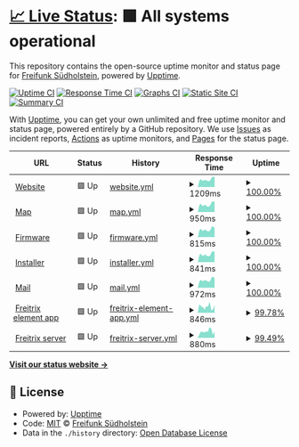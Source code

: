 # [📈 Live Status](https://status.freifunk-suedholstein.de): <!--live status--> **🟩 All systems operational**

This repository contains the open-source uptime monitor and status page for [Freifunk Südholstein](http://freifunk-suedholstein.de), powered by [Upptime](https://github.com/upptime/upptime).

[![Uptime CI](https://github.com/ffsh/upptime/workflows/Uptime%20CI/badge.svg)](https://github.com/ffsh/upptime/actions?query=workflow%3A%22Uptime+CI%22)
[![Response Time CI](https://github.com/ffsh/upptime/workflows/Response%20Time%20CI/badge.svg)](https://github.com/ffsh/upptime/actions?query=workflow%3A%22Response+Time+CI%22)
[![Graphs CI](https://github.com/ffsh/upptime/workflows/Graphs%20CI/badge.svg)](https://github.com/ffsh/upptime/actions?query=workflow%3A%22Graphs+CI%22)
[![Static Site CI](https://github.com/ffsh/upptime/workflows/Static%20Site%20CI/badge.svg)](https://github.com/ffsh/upptime/actions?query=workflow%3A%22Static+Site+CI%22)
[![Summary CI](https://github.com/ffsh/upptime/workflows/Summary%20CI/badge.svg)](https://github.com/ffsh/upptime/actions?query=workflow%3A%22Summary+CI%22)

With [Upptime](https://upptime.js.org), you can get your own unlimited and free uptime monitor and status page, powered entirely by a GitHub repository. We use [Issues](https://github.com/ffsh/upptime/issues) as incident reports, [Actions](https://github.com/ffsh/upptime/actions) as uptime monitors, and [Pages](https://status.freifunk-suedholstein.de) for the status page.

<!--start: status pages-->
<!-- This summary is generated by Upptime (https://github.com/upptime/upptime) -->
<!-- Do not edit this manually, your changes will be overwritten -->
<!-- prettier-ignore -->
| URL | Status | History | Response Time | Uptime |
| --- | ------ | ------- | ------------- | ------ |
| <img alt="" src="https://icons.duckduckgo.com/ip3/freifunk-suedholstein.de.ico" height="13"> [Website](https://freifunk-suedholstein.de) | 🟩 Up | [website.yml](https://github.com/ffsh/uptime/commits/HEAD/history/website.yml) | <details><summary><img alt="Response time graph" src="./graphs/website/response-time-week.png" height="20"> 1209ms</summary><br><a href="https://status.freifunk-suedholstein.de/history/website"><img alt="Response time 1254" src="https://img.shields.io/endpoint?url=https%3A%2F%2Fraw.githubusercontent.com%2Fffsh%2Fuptime%2FHEAD%2Fapi%2Fwebsite%2Fresponse-time.json"></a><br><a href="https://status.freifunk-suedholstein.de/history/website"><img alt="24-hour response time 1629" src="https://img.shields.io/endpoint?url=https%3A%2F%2Fraw.githubusercontent.com%2Fffsh%2Fuptime%2FHEAD%2Fapi%2Fwebsite%2Fresponse-time-day.json"></a><br><a href="https://status.freifunk-suedholstein.de/history/website"><img alt="7-day response time 1209" src="https://img.shields.io/endpoint?url=https%3A%2F%2Fraw.githubusercontent.com%2Fffsh%2Fuptime%2FHEAD%2Fapi%2Fwebsite%2Fresponse-time-week.json"></a><br><a href="https://status.freifunk-suedholstein.de/history/website"><img alt="30-day response time 1222" src="https://img.shields.io/endpoint?url=https%3A%2F%2Fraw.githubusercontent.com%2Fffsh%2Fuptime%2FHEAD%2Fapi%2Fwebsite%2Fresponse-time-month.json"></a><br><a href="https://status.freifunk-suedholstein.de/history/website"><img alt="1-year response time 1254" src="https://img.shields.io/endpoint?url=https%3A%2F%2Fraw.githubusercontent.com%2Fffsh%2Fuptime%2FHEAD%2Fapi%2Fwebsite%2Fresponse-time-year.json"></a></details> | <details><summary><a href="https://status.freifunk-suedholstein.de/history/website">100.00%</a></summary><a href="https://status.freifunk-suedholstein.de/history/website"><img alt="All-time uptime 100.00%" src="https://img.shields.io/endpoint?url=https%3A%2F%2Fraw.githubusercontent.com%2Fffsh%2Fuptime%2FHEAD%2Fapi%2Fwebsite%2Fuptime.json"></a><br><a href="https://status.freifunk-suedholstein.de/history/website"><img alt="24-hour uptime 100.00%" src="https://img.shields.io/endpoint?url=https%3A%2F%2Fraw.githubusercontent.com%2Fffsh%2Fuptime%2FHEAD%2Fapi%2Fwebsite%2Fuptime-day.json"></a><br><a href="https://status.freifunk-suedholstein.de/history/website"><img alt="7-day uptime 100.00%" src="https://img.shields.io/endpoint?url=https%3A%2F%2Fraw.githubusercontent.com%2Fffsh%2Fuptime%2FHEAD%2Fapi%2Fwebsite%2Fuptime-week.json"></a><br><a href="https://status.freifunk-suedholstein.de/history/website"><img alt="30-day uptime 100.00%" src="https://img.shields.io/endpoint?url=https%3A%2F%2Fraw.githubusercontent.com%2Fffsh%2Fuptime%2FHEAD%2Fapi%2Fwebsite%2Fuptime-month.json"></a><br><a href="https://status.freifunk-suedholstein.de/history/website"><img alt="1-year uptime 100.00%" src="https://img.shields.io/endpoint?url=https%3A%2F%2Fraw.githubusercontent.com%2Fffsh%2Fuptime%2FHEAD%2Fapi%2Fwebsite%2Fuptime-year.json"></a></details>
| <img alt="" src="https://icons.duckduckgo.com/ip3/map.freifunk-suedholstein.de.ico" height="13"> [Map](https://map.freifunk-suedholstein.de) | 🟩 Up | [map.yml](https://github.com/ffsh/uptime/commits/HEAD/history/map.yml) | <details><summary><img alt="Response time graph" src="./graphs/map/response-time-week.png" height="20"> 950ms</summary><br><a href="https://status.freifunk-suedholstein.de/history/map"><img alt="Response time 940" src="https://img.shields.io/endpoint?url=https%3A%2F%2Fraw.githubusercontent.com%2Fffsh%2Fuptime%2FHEAD%2Fapi%2Fmap%2Fresponse-time.json"></a><br><a href="https://status.freifunk-suedholstein.de/history/map"><img alt="24-hour response time 1291" src="https://img.shields.io/endpoint?url=https%3A%2F%2Fraw.githubusercontent.com%2Fffsh%2Fuptime%2FHEAD%2Fapi%2Fmap%2Fresponse-time-day.json"></a><br><a href="https://status.freifunk-suedholstein.de/history/map"><img alt="7-day response time 950" src="https://img.shields.io/endpoint?url=https%3A%2F%2Fraw.githubusercontent.com%2Fffsh%2Fuptime%2FHEAD%2Fapi%2Fmap%2Fresponse-time-week.json"></a><br><a href="https://status.freifunk-suedholstein.de/history/map"><img alt="30-day response time 957" src="https://img.shields.io/endpoint?url=https%3A%2F%2Fraw.githubusercontent.com%2Fffsh%2Fuptime%2FHEAD%2Fapi%2Fmap%2Fresponse-time-month.json"></a><br><a href="https://status.freifunk-suedholstein.de/history/map"><img alt="1-year response time 940" src="https://img.shields.io/endpoint?url=https%3A%2F%2Fraw.githubusercontent.com%2Fffsh%2Fuptime%2FHEAD%2Fapi%2Fmap%2Fresponse-time-year.json"></a></details> | <details><summary><a href="https://status.freifunk-suedholstein.de/history/map">100.00%</a></summary><a href="https://status.freifunk-suedholstein.de/history/map"><img alt="All-time uptime 100.00%" src="https://img.shields.io/endpoint?url=https%3A%2F%2Fraw.githubusercontent.com%2Fffsh%2Fuptime%2FHEAD%2Fapi%2Fmap%2Fuptime.json"></a><br><a href="https://status.freifunk-suedholstein.de/history/map"><img alt="24-hour uptime 100.00%" src="https://img.shields.io/endpoint?url=https%3A%2F%2Fraw.githubusercontent.com%2Fffsh%2Fuptime%2FHEAD%2Fapi%2Fmap%2Fuptime-day.json"></a><br><a href="https://status.freifunk-suedholstein.de/history/map"><img alt="7-day uptime 100.00%" src="https://img.shields.io/endpoint?url=https%3A%2F%2Fraw.githubusercontent.com%2Fffsh%2Fuptime%2FHEAD%2Fapi%2Fmap%2Fuptime-week.json"></a><br><a href="https://status.freifunk-suedholstein.de/history/map"><img alt="30-day uptime 100.00%" src="https://img.shields.io/endpoint?url=https%3A%2F%2Fraw.githubusercontent.com%2Fffsh%2Fuptime%2FHEAD%2Fapi%2Fmap%2Fuptime-month.json"></a><br><a href="https://status.freifunk-suedholstein.de/history/map"><img alt="1-year uptime 100.00%" src="https://img.shields.io/endpoint?url=https%3A%2F%2Fraw.githubusercontent.com%2Fffsh%2Fuptime%2FHEAD%2Fapi%2Fmap%2Fuptime-year.json"></a></details>
| <img alt="" src="https://icons.duckduckgo.com/ip3/firmware.freifunk-suedholstein.de.ico" height="13"> [Firmware](https://firmware.freifunk-suedholstein.de) | 🟩 Up | [firmware.yml](https://github.com/ffsh/uptime/commits/HEAD/history/firmware.yml) | <details><summary><img alt="Response time graph" src="./graphs/firmware/response-time-week.png" height="20"> 815ms</summary><br><a href="https://status.freifunk-suedholstein.de/history/firmware"><img alt="Response time 819" src="https://img.shields.io/endpoint?url=https%3A%2F%2Fraw.githubusercontent.com%2Fffsh%2Fuptime%2FHEAD%2Fapi%2Ffirmware%2Fresponse-time.json"></a><br><a href="https://status.freifunk-suedholstein.de/history/firmware"><img alt="24-hour response time 971" src="https://img.shields.io/endpoint?url=https%3A%2F%2Fraw.githubusercontent.com%2Fffsh%2Fuptime%2FHEAD%2Fapi%2Ffirmware%2Fresponse-time-day.json"></a><br><a href="https://status.freifunk-suedholstein.de/history/firmware"><img alt="7-day response time 815" src="https://img.shields.io/endpoint?url=https%3A%2F%2Fraw.githubusercontent.com%2Fffsh%2Fuptime%2FHEAD%2Fapi%2Ffirmware%2Fresponse-time-week.json"></a><br><a href="https://status.freifunk-suedholstein.de/history/firmware"><img alt="30-day response time 827" src="https://img.shields.io/endpoint?url=https%3A%2F%2Fraw.githubusercontent.com%2Fffsh%2Fuptime%2FHEAD%2Fapi%2Ffirmware%2Fresponse-time-month.json"></a><br><a href="https://status.freifunk-suedholstein.de/history/firmware"><img alt="1-year response time 819" src="https://img.shields.io/endpoint?url=https%3A%2F%2Fraw.githubusercontent.com%2Fffsh%2Fuptime%2FHEAD%2Fapi%2Ffirmware%2Fresponse-time-year.json"></a></details> | <details><summary><a href="https://status.freifunk-suedholstein.de/history/firmware">100.00%</a></summary><a href="https://status.freifunk-suedholstein.de/history/firmware"><img alt="All-time uptime 99.33%" src="https://img.shields.io/endpoint?url=https%3A%2F%2Fraw.githubusercontent.com%2Fffsh%2Fuptime%2FHEAD%2Fapi%2Ffirmware%2Fuptime.json"></a><br><a href="https://status.freifunk-suedholstein.de/history/firmware"><img alt="24-hour uptime 100.00%" src="https://img.shields.io/endpoint?url=https%3A%2F%2Fraw.githubusercontent.com%2Fffsh%2Fuptime%2FHEAD%2Fapi%2Ffirmware%2Fuptime-day.json"></a><br><a href="https://status.freifunk-suedholstein.de/history/firmware"><img alt="7-day uptime 100.00%" src="https://img.shields.io/endpoint?url=https%3A%2F%2Fraw.githubusercontent.com%2Fffsh%2Fuptime%2FHEAD%2Fapi%2Ffirmware%2Fuptime-week.json"></a><br><a href="https://status.freifunk-suedholstein.de/history/firmware"><img alt="30-day uptime 100.00%" src="https://img.shields.io/endpoint?url=https%3A%2F%2Fraw.githubusercontent.com%2Fffsh%2Fuptime%2FHEAD%2Fapi%2Ffirmware%2Fuptime-month.json"></a><br><a href="https://status.freifunk-suedholstein.de/history/firmware"><img alt="1-year uptime 99.33%" src="https://img.shields.io/endpoint?url=https%3A%2F%2Fraw.githubusercontent.com%2Fffsh%2Fuptime%2FHEAD%2Fapi%2Ffirmware%2Fuptime-year.json"></a></details>
| <img alt="" src="https://icons.duckduckgo.com/ip3/install.freifunk-suedholstein.de.ico" height="13"> [Installer](https://install.freifunk-suedholstein.de) | 🟩 Up | [installer.yml](https://github.com/ffsh/uptime/commits/HEAD/history/installer.yml) | <details><summary><img alt="Response time graph" src="./graphs/installer/response-time-week.png" height="20"> 841ms</summary><br><a href="https://status.freifunk-suedholstein.de/history/installer"><img alt="Response time 806" src="https://img.shields.io/endpoint?url=https%3A%2F%2Fraw.githubusercontent.com%2Fffsh%2Fuptime%2FHEAD%2Fapi%2Finstaller%2Fresponse-time.json"></a><br><a href="https://status.freifunk-suedholstein.de/history/installer"><img alt="24-hour response time 1128" src="https://img.shields.io/endpoint?url=https%3A%2F%2Fraw.githubusercontent.com%2Fffsh%2Fuptime%2FHEAD%2Fapi%2Finstaller%2Fresponse-time-day.json"></a><br><a href="https://status.freifunk-suedholstein.de/history/installer"><img alt="7-day response time 841" src="https://img.shields.io/endpoint?url=https%3A%2F%2Fraw.githubusercontent.com%2Fffsh%2Fuptime%2FHEAD%2Fapi%2Finstaller%2Fresponse-time-week.json"></a><br><a href="https://status.freifunk-suedholstein.de/history/installer"><img alt="30-day response time 819" src="https://img.shields.io/endpoint?url=https%3A%2F%2Fraw.githubusercontent.com%2Fffsh%2Fuptime%2FHEAD%2Fapi%2Finstaller%2Fresponse-time-month.json"></a><br><a href="https://status.freifunk-suedholstein.de/history/installer"><img alt="1-year response time 806" src="https://img.shields.io/endpoint?url=https%3A%2F%2Fraw.githubusercontent.com%2Fffsh%2Fuptime%2FHEAD%2Fapi%2Finstaller%2Fresponse-time-year.json"></a></details> | <details><summary><a href="https://status.freifunk-suedholstein.de/history/installer">100.00%</a></summary><a href="https://status.freifunk-suedholstein.de/history/installer"><img alt="All-time uptime 99.33%" src="https://img.shields.io/endpoint?url=https%3A%2F%2Fraw.githubusercontent.com%2Fffsh%2Fuptime%2FHEAD%2Fapi%2Finstaller%2Fuptime.json"></a><br><a href="https://status.freifunk-suedholstein.de/history/installer"><img alt="24-hour uptime 100.00%" src="https://img.shields.io/endpoint?url=https%3A%2F%2Fraw.githubusercontent.com%2Fffsh%2Fuptime%2FHEAD%2Fapi%2Finstaller%2Fuptime-day.json"></a><br><a href="https://status.freifunk-suedholstein.de/history/installer"><img alt="7-day uptime 100.00%" src="https://img.shields.io/endpoint?url=https%3A%2F%2Fraw.githubusercontent.com%2Fffsh%2Fuptime%2FHEAD%2Fapi%2Finstaller%2Fuptime-week.json"></a><br><a href="https://status.freifunk-suedholstein.de/history/installer"><img alt="30-day uptime 100.00%" src="https://img.shields.io/endpoint?url=https%3A%2F%2Fraw.githubusercontent.com%2Fffsh%2Fuptime%2FHEAD%2Fapi%2Finstaller%2Fuptime-month.json"></a><br><a href="https://status.freifunk-suedholstein.de/history/installer"><img alt="1-year uptime 99.33%" src="https://img.shields.io/endpoint?url=https%3A%2F%2Fraw.githubusercontent.com%2Fffsh%2Fuptime%2FHEAD%2Fapi%2Finstaller%2Fuptime-year.json"></a></details>
| <img alt="" src="https://icons.duckduckgo.com/ip3/mail.freifunk-suedholstein.de.ico" height="13"> [Mail](https://mail.freifunk-suedholstein.de) | 🟩 Up | [mail.yml](https://github.com/ffsh/uptime/commits/HEAD/history/mail.yml) | <details><summary><img alt="Response time graph" src="./graphs/mail/response-time-week.png" height="20"> 972ms</summary><br><a href="https://status.freifunk-suedholstein.de/history/mail"><img alt="Response time 985" src="https://img.shields.io/endpoint?url=https%3A%2F%2Fraw.githubusercontent.com%2Fffsh%2Fuptime%2FHEAD%2Fapi%2Fmail%2Fresponse-time.json"></a><br><a href="https://status.freifunk-suedholstein.de/history/mail"><img alt="24-hour response time 1193" src="https://img.shields.io/endpoint?url=https%3A%2F%2Fraw.githubusercontent.com%2Fffsh%2Fuptime%2FHEAD%2Fapi%2Fmail%2Fresponse-time-day.json"></a><br><a href="https://status.freifunk-suedholstein.de/history/mail"><img alt="7-day response time 972" src="https://img.shields.io/endpoint?url=https%3A%2F%2Fraw.githubusercontent.com%2Fffsh%2Fuptime%2FHEAD%2Fapi%2Fmail%2Fresponse-time-week.json"></a><br><a href="https://status.freifunk-suedholstein.de/history/mail"><img alt="30-day response time 1024" src="https://img.shields.io/endpoint?url=https%3A%2F%2Fraw.githubusercontent.com%2Fffsh%2Fuptime%2FHEAD%2Fapi%2Fmail%2Fresponse-time-month.json"></a><br><a href="https://status.freifunk-suedholstein.de/history/mail"><img alt="1-year response time 985" src="https://img.shields.io/endpoint?url=https%3A%2F%2Fraw.githubusercontent.com%2Fffsh%2Fuptime%2FHEAD%2Fapi%2Fmail%2Fresponse-time-year.json"></a></details> | <details><summary><a href="https://status.freifunk-suedholstein.de/history/mail">100.00%</a></summary><a href="https://status.freifunk-suedholstein.de/history/mail"><img alt="All-time uptime 99.99%" src="https://img.shields.io/endpoint?url=https%3A%2F%2Fraw.githubusercontent.com%2Fffsh%2Fuptime%2FHEAD%2Fapi%2Fmail%2Fuptime.json"></a><br><a href="https://status.freifunk-suedholstein.de/history/mail"><img alt="24-hour uptime 100.00%" src="https://img.shields.io/endpoint?url=https%3A%2F%2Fraw.githubusercontent.com%2Fffsh%2Fuptime%2FHEAD%2Fapi%2Fmail%2Fuptime-day.json"></a><br><a href="https://status.freifunk-suedholstein.de/history/mail"><img alt="7-day uptime 100.00%" src="https://img.shields.io/endpoint?url=https%3A%2F%2Fraw.githubusercontent.com%2Fffsh%2Fuptime%2FHEAD%2Fapi%2Fmail%2Fuptime-week.json"></a><br><a href="https://status.freifunk-suedholstein.de/history/mail"><img alt="30-day uptime 100.00%" src="https://img.shields.io/endpoint?url=https%3A%2F%2Fraw.githubusercontent.com%2Fffsh%2Fuptime%2FHEAD%2Fapi%2Fmail%2Fuptime-month.json"></a><br><a href="https://status.freifunk-suedholstein.de/history/mail"><img alt="1-year uptime 99.99%" src="https://img.shields.io/endpoint?url=https%3A%2F%2Fraw.githubusercontent.com%2Fffsh%2Fuptime%2FHEAD%2Fapi%2Fmail%2Fuptime-year.json"></a></details>
| <img alt="" src="https://icons.duckduckgo.com/ip3/webchat.freitrix.de.ico" height="13"> [Freitrix element app](https://webchat.freitrix.de) | 🟩 Up | [freitrix-element-app.yml](https://github.com/ffsh/uptime/commits/HEAD/history/freitrix-element-app.yml) | <details><summary><img alt="Response time graph" src="./graphs/freitrix-element-app/response-time-week.png" height="20"> 846ms</summary><br><a href="https://status.freifunk-suedholstein.de/history/freitrix-element-app"><img alt="Response time 1066" src="https://img.shields.io/endpoint?url=https%3A%2F%2Fraw.githubusercontent.com%2Fffsh%2Fuptime%2FHEAD%2Fapi%2Ffreitrix-element-app%2Fresponse-time.json"></a><br><a href="https://status.freifunk-suedholstein.de/history/freitrix-element-app"><img alt="24-hour response time 644" src="https://img.shields.io/endpoint?url=https%3A%2F%2Fraw.githubusercontent.com%2Fffsh%2Fuptime%2FHEAD%2Fapi%2Ffreitrix-element-app%2Fresponse-time-day.json"></a><br><a href="https://status.freifunk-suedholstein.de/history/freitrix-element-app"><img alt="7-day response time 846" src="https://img.shields.io/endpoint?url=https%3A%2F%2Fraw.githubusercontent.com%2Fffsh%2Fuptime%2FHEAD%2Fapi%2Ffreitrix-element-app%2Fresponse-time-week.json"></a><br><a href="https://status.freifunk-suedholstein.de/history/freitrix-element-app"><img alt="30-day response time 871" src="https://img.shields.io/endpoint?url=https%3A%2F%2Fraw.githubusercontent.com%2Fffsh%2Fuptime%2FHEAD%2Fapi%2Ffreitrix-element-app%2Fresponse-time-month.json"></a><br><a href="https://status.freifunk-suedholstein.de/history/freitrix-element-app"><img alt="1-year response time 1066" src="https://img.shields.io/endpoint?url=https%3A%2F%2Fraw.githubusercontent.com%2Fffsh%2Fuptime%2FHEAD%2Fapi%2Ffreitrix-element-app%2Fresponse-time-year.json"></a></details> | <details><summary><a href="https://status.freifunk-suedholstein.de/history/freitrix-element-app">99.78%</a></summary><a href="https://status.freifunk-suedholstein.de/history/freitrix-element-app"><img alt="All-time uptime 99.93%" src="https://img.shields.io/endpoint?url=https%3A%2F%2Fraw.githubusercontent.com%2Fffsh%2Fuptime%2FHEAD%2Fapi%2Ffreitrix-element-app%2Fuptime.json"></a><br><a href="https://status.freifunk-suedholstein.de/history/freitrix-element-app"><img alt="24-hour uptime 100.00%" src="https://img.shields.io/endpoint?url=https%3A%2F%2Fraw.githubusercontent.com%2Fffsh%2Fuptime%2FHEAD%2Fapi%2Ffreitrix-element-app%2Fuptime-day.json"></a><br><a href="https://status.freifunk-suedholstein.de/history/freitrix-element-app"><img alt="7-day uptime 99.78%" src="https://img.shields.io/endpoint?url=https%3A%2F%2Fraw.githubusercontent.com%2Fffsh%2Fuptime%2FHEAD%2Fapi%2Ffreitrix-element-app%2Fuptime-week.json"></a><br><a href="https://status.freifunk-suedholstein.de/history/freitrix-element-app"><img alt="30-day uptime 99.80%" src="https://img.shields.io/endpoint?url=https%3A%2F%2Fraw.githubusercontent.com%2Fffsh%2Fuptime%2FHEAD%2Fapi%2Ffreitrix-element-app%2Fuptime-month.json"></a><br><a href="https://status.freifunk-suedholstein.de/history/freitrix-element-app"><img alt="1-year uptime 99.93%" src="https://img.shields.io/endpoint?url=https%3A%2F%2Fraw.githubusercontent.com%2Fffsh%2Fuptime%2FHEAD%2Fapi%2Ffreitrix-element-app%2Fuptime-year.json"></a></details>
| <img alt="" src="https://icons.duckduckgo.com/ip3/freitrix.de.ico" height="13"> [Freitrix server](https://freitrix.de/_matrix/client/versions) | 🟩 Up | [freitrix-server.yml](https://github.com/ffsh/uptime/commits/HEAD/history/freitrix-server.yml) | <details><summary><img alt="Response time graph" src="./graphs/freitrix-server/response-time-week.png" height="20"> 880ms</summary><br><a href="https://status.freifunk-suedholstein.de/history/freitrix-server"><img alt="Response time 966" src="https://img.shields.io/endpoint?url=https%3A%2F%2Fraw.githubusercontent.com%2Fffsh%2Fuptime%2FHEAD%2Fapi%2Ffreitrix-server%2Fresponse-time.json"></a><br><a href="https://status.freifunk-suedholstein.de/history/freitrix-server"><img alt="24-hour response time 855" src="https://img.shields.io/endpoint?url=https%3A%2F%2Fraw.githubusercontent.com%2Fffsh%2Fuptime%2FHEAD%2Fapi%2Ffreitrix-server%2Fresponse-time-day.json"></a><br><a href="https://status.freifunk-suedholstein.de/history/freitrix-server"><img alt="7-day response time 880" src="https://img.shields.io/endpoint?url=https%3A%2F%2Fraw.githubusercontent.com%2Fffsh%2Fuptime%2FHEAD%2Fapi%2Ffreitrix-server%2Fresponse-time-week.json"></a><br><a href="https://status.freifunk-suedholstein.de/history/freitrix-server"><img alt="30-day response time 1007" src="https://img.shields.io/endpoint?url=https%3A%2F%2Fraw.githubusercontent.com%2Fffsh%2Fuptime%2FHEAD%2Fapi%2Ffreitrix-server%2Fresponse-time-month.json"></a><br><a href="https://status.freifunk-suedholstein.de/history/freitrix-server"><img alt="1-year response time 966" src="https://img.shields.io/endpoint?url=https%3A%2F%2Fraw.githubusercontent.com%2Fffsh%2Fuptime%2FHEAD%2Fapi%2Ffreitrix-server%2Fresponse-time-year.json"></a></details> | <details><summary><a href="https://status.freifunk-suedholstein.de/history/freitrix-server">99.49%</a></summary><a href="https://status.freifunk-suedholstein.de/history/freitrix-server"><img alt="All-time uptime 99.94%" src="https://img.shields.io/endpoint?url=https%3A%2F%2Fraw.githubusercontent.com%2Fffsh%2Fuptime%2FHEAD%2Fapi%2Ffreitrix-server%2Fuptime.json"></a><br><a href="https://status.freifunk-suedholstein.de/history/freitrix-server"><img alt="24-hour uptime 97.94%" src="https://img.shields.io/endpoint?url=https%3A%2F%2Fraw.githubusercontent.com%2Fffsh%2Fuptime%2FHEAD%2Fapi%2Ffreitrix-server%2Fuptime-day.json"></a><br><a href="https://status.freifunk-suedholstein.de/history/freitrix-server"><img alt="7-day uptime 99.49%" src="https://img.shields.io/endpoint?url=https%3A%2F%2Fraw.githubusercontent.com%2Fffsh%2Fuptime%2FHEAD%2Fapi%2Ffreitrix-server%2Fuptime-week.json"></a><br><a href="https://status.freifunk-suedholstein.de/history/freitrix-server"><img alt="30-day uptime 99.76%" src="https://img.shields.io/endpoint?url=https%3A%2F%2Fraw.githubusercontent.com%2Fffsh%2Fuptime%2FHEAD%2Fapi%2Ffreitrix-server%2Fuptime-month.json"></a><br><a href="https://status.freifunk-suedholstein.de/history/freitrix-server"><img alt="1-year uptime 99.94%" src="https://img.shields.io/endpoint?url=https%3A%2F%2Fraw.githubusercontent.com%2Fffsh%2Fuptime%2FHEAD%2Fapi%2Ffreitrix-server%2Fuptime-year.json"></a></details>

<!--end: status pages-->

[**Visit our status website →**](https://status.freifunk-suedholstein.de)

## 📄 License

- Powered by: [Upptime](https://github.com/upptime/upptime)
- Code: [MIT](./LICENSE) © [Freifunk Südholstein](http://freifunk-suedholstein.de)
- Data in the `./history` directory: [Open Database License](https://opendatacommons.org/licenses/odbl/1-0/)
